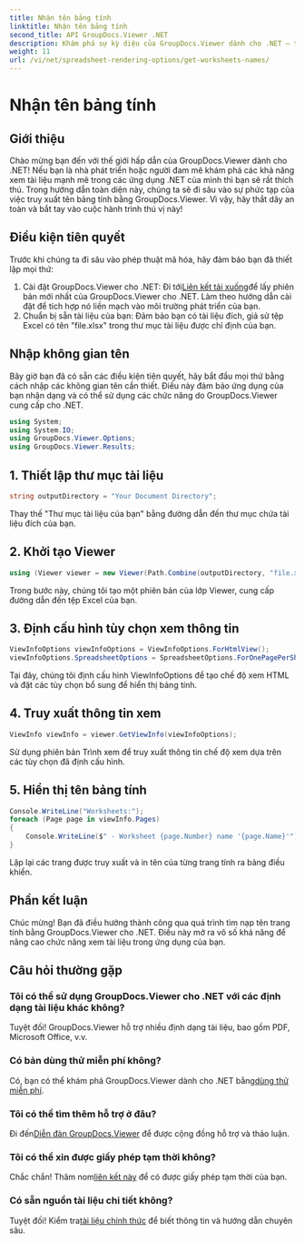 ```yaml
---
title: Nhận tên bảng tính
linktitle: Nhận tên bảng tính
second_title: API GroupDocs.Viewer .NET
description: Khám phá sự kỳ diệu của GroupDocs.Viewer dành cho .NET – tích hợp liền mạch việc xem tài liệu vào ứng dụng của bạn. Hãy thử dùng thử miễn phí ngay bây giờ!
weight: 11
url: /vi/net/spreadsheet-rendering-options/get-worksheets-names/
---
```


# Nhận tên bảng tính

## Giới thiệu
Chào mừng bạn đến với thế giới hấp dẫn của GroupDocs.Viewer dành cho .NET! Nếu bạn là nhà phát triển hoặc người đam mê khám phá các khả năng xem tài liệu mạnh mẽ trong các ứng dụng .NET của mình thì bạn sẽ rất thích thú. Trong hướng dẫn toàn diện này, chúng ta sẽ đi sâu vào sự phức tạp của việc truy xuất tên bảng tính bằng GroupDocs.Viewer. Vì vậy, hãy thắt dây an toàn và bắt tay vào cuộc hành trình thú vị này!
## Điều kiện tiên quyết
Trước khi chúng ta đi sâu vào phép thuật mã hóa, hãy đảm bảo bạn đã thiết lập mọi thứ:
1.  Cài đặt GroupDocs.Viewer cho .NET: Đi tới[Liên kết tải xuống](https://releases.groupdocs.com/viewer/net/)để lấy phiên bản mới nhất của GroupDocs.Viewer cho .NET. Làm theo hướng dẫn cài đặt để tích hợp nó liền mạch vào môi trường phát triển của bạn.
2. Chuẩn bị sẵn tài liệu của bạn: Đảm bảo bạn có tài liệu đích, giả sử tệp Excel có tên "file.xlsx" trong thư mục tài liệu được chỉ định của bạn.
## Nhập không gian tên
Bây giờ bạn đã có sẵn các điều kiện tiên quyết, hãy bắt đầu mọi thứ bằng cách nhập các không gian tên cần thiết. Điều này đảm bảo ứng dụng của bạn nhận dạng và có thể sử dụng các chức năng do GroupDocs.Viewer cung cấp cho .NET.
```csharp
using System;
using System.IO;
using GroupDocs.Viewer.Options;
using GroupDocs.Viewer.Results;
```
## 1. Thiết lập thư mục tài liệu
```csharp
string outputDirectory = "Your Document Directory";
```
Thay thế "Thư mục tài liệu của bạn" bằng đường dẫn đến thư mục chứa tài liệu đích của bạn.
## 2. Khởi tạo Viewer
```csharp
using (Viewer viewer = new Viewer(Path.Combine(outputDirectory, "file.xlsx")))
```
Trong bước này, chúng tôi tạo một phiên bản của lớp Viewer, cung cấp đường dẫn đến tệp Excel của bạn.
## 3. Định cấu hình tùy chọn xem thông tin
```csharp
ViewInfoOptions viewInfoOptions = ViewInfoOptions.ForHtmlView();
viewInfoOptions.SpreadsheetOptions = SpreadsheetOptions.ForOnePagePerSheet();
```
Tại đây, chúng tôi định cấu hình ViewInfoOptions để tạo chế độ xem HTML và đặt các tùy chọn bổ sung để hiển thị bảng tính.
## 4. Truy xuất thông tin xem
```csharp
ViewInfo viewInfo = viewer.GetViewInfo(viewInfoOptions);
```
Sử dụng phiên bản Trình xem để truy xuất thông tin chế độ xem dựa trên các tùy chọn đã định cấu hình.
## 5. Hiển thị tên bảng tính
```csharp
Console.WriteLine("Worksheets:");
foreach (Page page in viewInfo.Pages)
{
    Console.WriteLine($" - Worksheet {page.Number} name '{page.Name}'");
}
```
Lặp lại các trang được truy xuất và in tên của từng trang tính ra bảng điều khiển.
## Phần kết luận
Chúc mừng! Bạn đã điều hướng thành công qua quá trình tìm nạp tên trang tính bằng GroupDocs.Viewer cho .NET. Điều này mở ra vô số khả năng để nâng cao chức năng xem tài liệu trong ứng dụng của bạn.
## Câu hỏi thường gặp
### Tôi có thể sử dụng GroupDocs.Viewer cho .NET với các định dạng tài liệu khác không?
Tuyệt đối! GroupDocs.Viewer hỗ trợ nhiều định dạng tài liệu, bao gồm PDF, Microsoft Office, v.v.
### Có bản dùng thử miễn phí không?
 Có, bạn có thể khám phá GroupDocs.Viewer dành cho .NET bằng[dùng thử miễn phí](https://releases.groupdocs.com/).
### Tôi có thể tìm thêm hỗ trợ ở đâu?
 Đi đến[Diễn đàn GroupDocs.Viewer](https://forum.groupdocs.com/c/viewer/9) để được cộng đồng hỗ trợ và thảo luận.
### Tôi có thể xin được giấy phép tạm thời không?
 Chắc chắn! Thăm nom[liên kết này](https://purchase.groupdocs.com/temporary-license/) để có được giấy phép tạm thời của bạn.
### Có sẵn nguồn tài liệu chi tiết không?
 Tuyệt đối! Kiểm tra[tài liệu chính thức](https://tutorials.groupdocs.com/viewer/net/) để biết thông tin và hướng dẫn chuyên sâu.